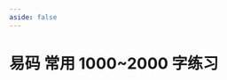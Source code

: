 ```yaml
---
aside: false
---
```

<script setup>
    import Train from "@/train/SingleTrain.vue"
</script>
# 易码 常用 1000~2000 字练习

<Train name="easy_code" zigenJson="/easy-code/zigen.json" chaiJson="/easy-code/chaifen.json" fontClass="outi-font" :range="[1000,2000]"/>